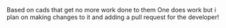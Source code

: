Based on cads that get no more work done to them
One does work but i plan on making changes to it and adding a pull request for the developer!
